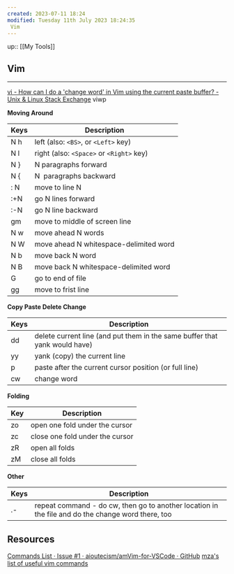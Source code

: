 ```yaml
---
created: 2023-07-11 18:24
modified: Tuesday 11th July 2023 18:24:35
 Vim
---
```

up::  [[My Tools]]

## Vim
****
[vi - How can I do a 'change word' in Vim using the current paste buffer? - Unix & Linux Stack Exchange](https://unix.stackexchange.com/questions/88714/how-can-i-do-a-change-word-in-vim-using-the-current-paste-buffer)
viwp

**Moving Around**

| Keys | Description                              |
| ---- | ---------------------------------------- |
| N h  | left (also: `<BS>`, or `<Left>` key)     |
| N l  | right (also: `<Space>` or `<Right>` key) |
| N }  | N paragraphs forward                     |
| N {  | N  paragraphs backward                   |
| : N  | move to line N                           |
| :+N  | go N lines forward                       |
| :-N  | go N line backward                       |
| gm   | move to middle of screen line            |
| N w    | move ahead N words                      |
| N W    | move ahead N whitespace-delimited word |
| N b    | move back N word                       |
| N B    | move back N whitespace-delimited word  |
| G    | go to end of file                        |
|  gg    |  move to frist line                                        |
**Copy Paste Delete Change**

| Keys | Description                                                                |
| ---- | -------------------------------------------------------------------------- |
| dd   | delete current line (and put them in the same buffer that yank would have) |
| yy   | yank (copy) the current line                                               |
| p    | paste after the current cursor position (or full line)                     |
| cw     |  change word

**Folding**

| Key | Description                     |
| --- | ------------------------------- |
| zo  | open one fold under the cursor  |
| zc  | close one fold under the cursor |
| zR  | open all folds                  |
| zM  | close all folds                  |
**Other**

| Keys | Description |
| ---- | ----------- |
| .-     |    repeat command - do cw, then go to another location in the file and do the change word there, too       |

## Resources
[Commands List · Issue #1 · aioutecism/amVim-for-VSCode · GitHub](https://github.com/aioutecism/amVim-for-VSCode/issues/1)
[mza's list of useful vim commands](https://www.phys.hawaii.edu/~mza/PC/vim.html)

